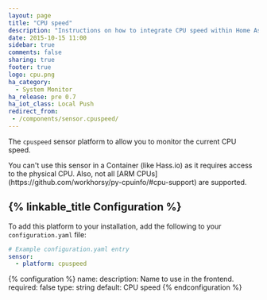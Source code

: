 ```yaml
---
layout: page
title: "CPU speed"
description: "Instructions on how to integrate CPU speed within Home Assistant."
date: 2015-10-15 11:00
sidebar: true
comments: false
sharing: true
footer: true
logo: cpu.png
ha_category:
  - System Monitor
ha_release: pre 0.7
ha_iot_class: Local Push
redirect_from:
 - /components/sensor.cpuspeed/
---
```



The `cpuspeed` sensor platform to allow you to monitor the current CPU speed.


<p class='note warning'>
  You can't use this sensor in a Container (like Hass.io) as it requires access to the physical CPU. Also, not all [ARM CPUs](https://github.com/workhorsy/py-cpuinfo/#cpu-support) are supported.
</p>

## {% linkable_title Configuration %}

To add this platform to your installation, add the following to your `configuration.yaml` file:

```yaml
# Example configuration.yaml entry
sensor:
  - platform: cpuspeed
```

{% configuration %}
name:
  description: Name to use in the frontend.
  required: false
  type: string
  default: CPU speed
{% endconfiguration %}
